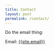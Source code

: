 ```yaml
---
title: Contact
layout: post
permalink: /contact/
---
```


Do the email thing:

Email: <a href="mailto:{{site.email}}">{{site.email}}</a>
